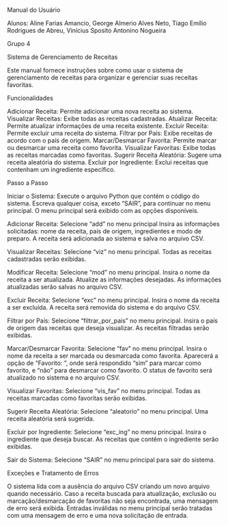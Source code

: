 Manual do Usuário

Alunos: Aline Farias Amancio, George Almerio Alves Neto, Tiago Emílio Rodrigues de Abreu, Vinícius Sposito Antonino Nogueira

Grupo 4

Sistema de Gerenciamento de Receitas

Este manual fornece instruções sobre como usar o sistema de gerenciamento de receitas para organizar e gerenciar suas receitas favoritas.


Funcionalidades


Adicionar Receita: Permite adicionar uma nova receita ao sistema.
Visualizar Receitas: Exibe todas as receitas cadastradas.
Atualizar Receita: Permite atualizar informações de uma receita existente.
Excluir Receita: Permite excluir uma receita do sistema.
Filtrar por País: Exibe receitas de acordo com o país de origem.
Marcar/Desmarcar Favorita: Permite marcar ou desmarcar uma receita como favorita.
Visualizar Favoritas: Exibe todas as receitas marcadas como favoritas.
Sugerir Receita Aleatória: Sugere uma receita aleatória do sistema.
Excluir por Ingrediente: Exclui receitas que contenham um ingrediente específico.



Passo a Passo


Iniciar o Sistema:
Execute o arquivo Python que contém o código do sistema. 
Escreva qualquer coisa, exceto “SAIR”, para continuar no menu principal.
O menu principal será exibido com as opções disponíveis.

Adicionar Receita:
Selecione “add” no menu principal
Insira as informações solicitadas: nome da receita, país de origem, ingredientes e modo de preparo.
A receita será adicionada ao sistema e salva no arquivo CSV.

Visualizar Receitas:
Selecione “viz” no menu principal.
Todas as receitas cadastradas serão exibidas.

Modificar Receita:
Selecione “mod” no menu principal.
Insira o nome da receita a ser atualizada.
Atualize as informações desejadas.
As informações atualizadas serão salvas no arquivo CSV.

Excluir Receita:
Selecione “exc” no menu principal.
Insira o nome da receita a ser excluída.
A receita será removida do sistema e do arquivo CSV.

Filtrar por País:
Selecione “filtrar_por_pais” no menu principal.
Insira o país de origem das receitas que deseja visualizar.
As receitas filtradas serão exibidas.

Marcar/Desmarcar Favorita:
Selecione “fav” no menu principal.
Insira o nome da receita a ser marcada ou desmarcada como favorita.
Aparecerá a opção de “Favorito: ”, onde será respondido “sim” para marcar como favorito, e “não” para desmarcar como favorito.
O status de favorito será atualizado no sistema e no arquivo CSV.

Visualizar Favoritas:
Selecione “vis_fav” no menu principal.
Todas as receitas marcadas como favoritas serão exibidas.

Sugerir Receita Aleatória:
Selecione “aleatorio” no menu principal.
Uma receita aleatória será sugerida.

Excluir por Ingrediente:
Selecione “exc_ing” no menu principal.
Insira o ingrediente que deseja buscar.
As receitas que contêm o ingrediente serão exibidas.

Sair do Sistema:
Selecione “SAIR” no menu principal para sair do sistema.



Exceções e Tratamento de Erros

O sistema lida com a ausência do arquivo CSV criando um novo arquivo quando necessário. Caso a receita buscada para atualização, exclusão ou marcação/desmarcação de favoritas não seja encontrada, uma mensagem de erro será exibida. Entradas inválidas no menu principal serão tratadas com uma mensagem de erro e uma nova solicitação de entrada.
